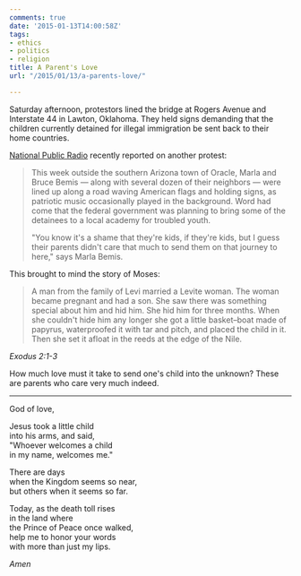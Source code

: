 ```yaml
---
comments: true
date: '2015-01-13T14:00:58Z'
tags:
- ethics
- politics
- religion
title: A Parent's Love
url: "/2015/01/13/a-parents-love/"

---
```

Saturday afternoon, protestors lined the bridge at Rogers Avenue and Interstate 44 in Lawton, Oklahoma. They held signs demanding that the children currently detained for illegal immigration be sent back to their home countries.

[National Public Radio][npr] recently reported on another protest:

>This week outside the southern Arizona town of Oracle, Marla and Bruce Bemis — along with several dozen of their neighbors — were lined up along a road waving American flags and holding signs, as patriotic music occasionally played in the background. Word had come that the federal government was planning to bring some of the detainees to a local academy for troubled youth.
>
>"You know it's a shame that they're kids, if they're kids, but I guess their parents didn't care that much to send them on that journey to here," says Marla Bemis.

This brought to mind the story of Moses:

>A man from the family of Levi married a Levite woman. The woman became pregnant and had a son. She saw there was something special about him and hid him. She hid him for three months. When she couldn't hide him any longer she got a little basket–boat made of papyrus, waterproofed it with tar and pitch, and placed the child in it. Then she set it afloat in the reeds at the edge of the Nile.

<cite>Exodus 2:1-3</cite>

How much love must it take to send one's child into the unknown? These are parents who care very much indeed.

---

God of love,  
  
Jesus took a little child  
into his arms, and said,  
"Whoever welcomes a child  
in my name, welcomes me."  
  
There are days  
when the Kingdom seems so near,  
but others when it seems so far.  
  
Today, as the death toll rises  
in the land where  
the Prince of Peace once walked,  
help me to honor your words  
with more than just my lips.  

*Amen*





[npr]: http://www.npr.org/2014/07/17/332251674/as-immigration-crisis-grows-a-protest-movement-gains-steam





